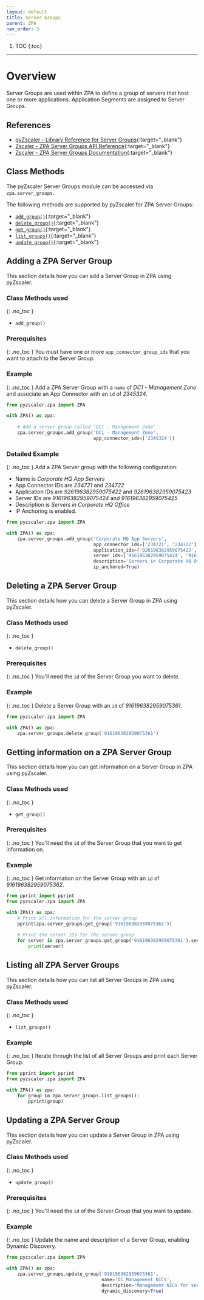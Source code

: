 ```yaml
---
layout: default 
title: Server Groups
parent: ZPA 
nav_order: 3
---
```

1. TOC
{:toc}

---
# Overview

Server Groups are used within ZPA to define a group of servers that host one or more applications. Application Segments
are assigned to Server Groups.

## References
- [pyZscaler - Library Reference for Server Groups](https://pyzscaler.readthedocs.io/en/latest/zs/zpa/server_groups.html){:target="_blank"}
- [Zscaler - ZPA Server Groups API Reference](https://help.zscaler.com/zpa/api-reference#/server-group-controller){:target="_blank"}
- [Zscaler - ZPA Server Groups Documentation](https://help.zscaler.com/zpa/about-server-groups){:target="_blank"}

## Class Methods
The pyZscaler Server Groups module can be accessed via `zpa.server_groups`.

The following methods are supported by pyZscaler for ZPA Server Groups:

- [`add_group()`](https://pyzscaler.readthedocs.io/en/latest/zs/zpa/server_groups.html#pyzscaler.zpa.server_groups.ServerGroupsAPI.add_group){:target="_blank"}
- [`delete_group()`](https://pyzscaler.readthedocs.io/en/latest/zs/zpa/server_groups.html#pyzscaler.zpa.server_groups.ServerGroupsAPI.delete_group){:target="_blank"}
- [`get_group()`](https://pyzscaler.readthedocs.io/en/latest/zs/zpa/server_groups.html#pyzscaler.zpa.server_groups.ServerGroupsAPI.get_group){:target="_blank"}
- [`list_groups()`](https://pyzscaler.readthedocs.io/en/latest/zs/zpa/server_groups.html#pyzscaler.zpa.server_groups.ServerGroupsAPI.list_groups){:target="_blank"}
- [`update_group()`](https://pyzscaler.readthedocs.io/en/latest/zs/zpa/server_groups.html#pyzscaler.zpa.server_groups.ServerGroupsAPI.update_group){:target="_blank"}

## Adding a ZPA Server Group
This section details how you can add a Server Group in ZPA using pyZscaler.

### Class Methods used
{: .no_toc }

- `add_group()`

### Prerequisites
{: .no_toc }
You must have one or more `app_connector_group_ids` that you want to attach to the Server Group.

### Example
{: .no_toc }
Add a ZPA Server Group with a `name` of _DC1 - Management Zone_ and associate an App Connector with an `id` of _2345324_.


```python
from pyzscaler.zpa import ZPA

with ZPA() as zpa:
    
    # Add a server group called 'DC1 - Management Zone'
    zpa.server_groups.add_group('DC1 - Management Zone',
                                app_connector_ids=['2345324'])
```

### Detailed Example
{: .no_toc }
Add a ZPA Server group with the following configuration:
- Name is _Corporate HQ App Servers_
- App Connector IDs are _234721_ and _234722_
- Application IDs are _926196382959075422_ and _926196382959075423_
- Server IDs are _916196382959075424_ and _916196382959075425_
- Description is _Servers in Corporate HQ Office_
- IP Anchoring is enabled.

```python
from pyzscaler.zpa import ZPA

with ZPA() as zpa:
    zpa.server_groups.add_group('Corporate HQ App Servers',
                                app_connector_ids=['234721', '234722'],
                                application_ids=['926196382959075422', '926196382959075423'],
                                server_ids=['916196382959075424', '916196382959075425'],
                                description='Servers in Corporate HQ Office',
                                ip_anchored=True)
```

## Deleting a ZPA Server Group
This section details how you can delete a Server Group in ZPA using pyZscaler.

### Class Methods used
{: .no_toc }

- `delete_group()`

### Prerequisites
{: .no_toc }
You'll need the `id` of the Server Group you want to delete.

### Example
{: .no_toc }
Delete a Server Group with an `id` of _916196382959075361_.

```python
from pyzscaler.zpa import ZPA

with ZPA() as zpa:
    zpa.server_groups.delete_group('916196382959075361')

```

## Getting information on a ZPA Server Group
This section details how you can get information on a Server Group in ZPA using pyZscaler.

### Class Methods used
{: .no_toc }

- `get_group()`

### Prerequisites
{: .no_toc }
You'll need the `id` of the Server Group that you want to get information on.

### Example
{: .no_toc }
Get information on the Server Group with an `id` of _916196382959075362_.

```python
from pprint import pprint
from pyzscaler.zpa import ZPA

with ZPA() as zpa:
    # Print all information for the server group
    pprint(zpa.server_groups.get_group('916196382959075361'))
    
    # Print the server IDs for the server group
    for server in zpa.server_groups.get_group('916196382959075361').server_ids:
        print(server)

```

## Listing all ZPA Server Groups
This section details how you can list all Server Groups in ZPA using pyZscaler.

### Class Methods used
{: .no_toc }

- `list_groups()`

### Example
{: .no_toc }
Iterate through the list of all Server Groups and print each Server Group.

```python
from pprint import pprint
from pyzscaler.zpa import ZPA

with ZPA() as zpa:
    for group in zpa.server_groups.list_groups():
        pprint(group)

```

## Updating a ZPA Server Group
This section details how you can update a Server Group in ZPA using pyZscaler.

### Class Methods used
{: .no_toc }

- `update_group()`

### Prerequisites
{: .no_toc }
You'll need the `id` of the Server Group that you want to update.

### Example
{: .no_toc }
Update the name and description of a Server Group, enabling Dynamic Discovery.

```python
from pyzscaler.zpa import ZPA

with ZPA() as zpa:
    zpa.server_groups.update_group('916196382959075361',
                                   name='DC_Management_NICs',
                                   description='Management NICs for servers in DC',
                                   dynamic_discovery=True)
```
